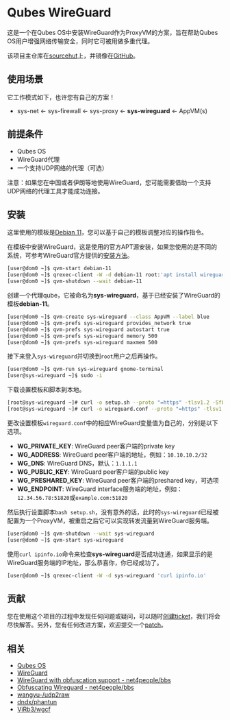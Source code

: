 # Qubes WireGuard

这是一个在Qubes OS中安装WireGuard作为ProxyVM的方案，旨在帮助Qubes OS用户增强网络传输安全，同时它可被用做多重代理。

该项目主仓库在[sourcehut](https://git.sr.ht/~qubes/wireguard)上，并镜像在[GitHub](https://github.com/hexstore/qubes-wireguard)。

## 使用场景

它工作模式如下，也许您有自己的方案！

- sys-net <- sys-firewall <- sys-proxy <- **sys-wireguard** <- AppVM(s)

## 前提条件

- Qubes OS
- WireGuard代理
- 一个支持UDP网络的代理（可选）

注意：如果您在中国或者伊朗等地使用WireGuard，您可能需要借助一个支持UDP网络的代理工具才能成功连接。

## 安装

这里使用的模板是[Debian 11](https://www.qubes-os.org/doc/templates/debian/)，您可以基于自己的模板调整对应的操作指令。

在模板中安装WireGuard，这是使用的官方APT源安装，如果您使用的是不同的系统，可参考WireGuard官方提供的[安装方法](https://www.wireguard.com/install/)。

```bash
[user@dom0 ~]$ qvm-start debian-11
[user@dom0 ~]$ qrexec-client -W -d debian-11 root:'apt install wireguard --no-install--recommends'
[user@dom0 ~]$ qvm-shutdown --wait debian-11
```

创建一个代理qube，它被命名为**sys-wireguard**，基于已经安装了WireGuard的模板**debian-11**。

```bash
[user@dom0 ~]$ qvm-create sys-wireguard --class AppVM --label blue
[user@dom0 ~]$ qvm-prefs sys-wireguard provides_network true
[user@dom0 ~]$ qvm-prefs sys-wireguard autostart true
[user@dom0 ~]$ qvm-prefs sys-wireguard memory 500
[user@dom0 ~]$ qvm-prefs sys-wireguard maxmem 500
```

接下来登入`sys-wireguard`并切换到`root`用户之后再操作。

```bash
[user@dom0 ~]$ qvm-run sys-wireguard gnome-terminal
[user@sys-wireguard ~]$ sudo -i
```

下载设置模板和脚本到本地。

```bash
[root@sys-wireguard ~]# curl -o setup.sh --proto "=https" -tlsv1.2 -SfL https://git.sr.ht/~qubes/wireguard/blob/main/setup.sh
[root@sys-wireguard ~]# curl -o wireguard.conf --proto "=https" -tlsv1.2 -SfL https://git.sr.ht/~qubes/wireguard/blob/main/wireguard.conf.template
```

更改设置模板`wireguard.conf`中的相应WireGuard变量值为自己的，分别是以下选项。

- **WG_PRIVATE_KEY**: WireGuard peer客户端的private key
- **WG_ADDRESS**: WireGuard peer客户端的地址，例如：`10.10.10.2/32`
- **WG_DNS**: WireGuard DNS，默认：`1.1.1.1`
- **WG_PUBLIC_KEY**: WireGuard peer客户端的public key
- **WG_PRESHARED_KEY**: WireGuard peer客户端的preshared key，可选项
- **WG_ENDPOINT**: WireGuard interface服务端的地址，例如：`12.34.56.78:51820`或`example.com:51820`

然后执行设置脚本`bash setup.sh`，没有意外的话，此时的`sys-wireguard`已经被配置为一个ProxyVM，被重启之后它可以实现转发流量到WireGuard服务端。

```bash
[user@dom0 ~]$ qvm-shutdown --wait sys-wireguard
[user@dom0 ~]$ qvm-start sys-wireguard
```

使用`curl ipinfo.io`命令来检查**sys-wireguard**是否成功连通，如果显示的是WireGuard服务端的IP地址，那么恭喜你，你已经成功了。

```bash
[user@dom0 ~]$ qrexec-client -W -d sys-wireguard 'curl ipinfo.io'
```

## 贡献

您在使用这个项目的过程中发现任何问题或疑问，可以随时[创建ticket](https://todo.sr.ht/~qubes/wireguard)，我们将会尽快解答。另外，您有任何改进方案，欢迎提交一个[patch](https://git.sr.ht/~qubes/wireguard/send-email)。

## 相关

- [Qubes OS](https://www.qubes-os.org/)
- [WireGuard](https://www.wireguard.com/)
- [WireGuard with obfuscation support - net4people/bbs](https://github.com/net4people/bbs/issues/88)
- [Obfuscating Wireguard - net4people/bbs](https://github.com/net4people/bbs/issues/223)
- [wangyu-/udp2raw](https://github.com/wangyu-/udp2raw)
- [dndx/phantun](https://github.com/dndx/phantun)
- [ViRb3/wgcf](https://github.com/ViRb3/wgcf)
